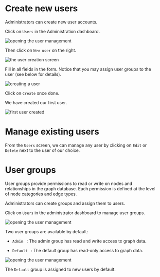 # Create new users

Administrators can create new user accounts.

Click on ```Users``` in the Administration dashboard.

![opening the user management](https://dl.dropboxusercontent.com/s/sclu8e2gj8q4fk6/99.png?dl=0)

Then click on ```New user``` on the right.

![the user creation screen](https://dl.dropboxusercontent.com/s/pk1o1dzuzebpnf3/100.png?dl=0)

Fill in all fields in the form. Notice that you may assign user groups to the user (see below for details).

![creating a user](https://dl.dropboxusercontent.com/s/smdlp7mjiytg7c7/101.png?dl=0)

Click on ```Create``` once done.

We have created our first user.

![first user created](https://dl.dropboxusercontent.com/s/5vlqz9hmrnpo59q/102.png?dl=0)

# Manage existing users

From the ```Users``` screen, we can manage any user by clicking on ```Edit``` or ```Delete``` next to the user of our choice.

# User groups

User groups provide permissions to read or write on nodes and relationships in the graph database. Each permission is defined at the level of node categories and edge types.

Administrators can create groups and assign them to users.

Click on ```Users``` in the administrator dashboard to manage user groups.

![opening the user management](https://dl.dropboxusercontent.com/s/sclu8e2gj8q4fk6/99.png?dl=0)

Two user groups are available by default:

*  ```Admin ``` : The admin group has read and write access to graph data.

*  ```Default ``` : The default group has read-only access to graph data.

![opening the user management](https://dl.dropboxusercontent.com/s/rlgdsqsg44vogr3/103.png?dl=0)

The ```Default``` group is assigned to new users by default.
